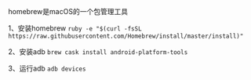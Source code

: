 homebrew是macOS的一个包管理工具

1、安装homebrew
`ruby -e "$(curl -fsSL https://raw.githubusercontent.com/Homebrew/install/master/install)"`

2、安装adb
`brew cask install android-platform-tools`

3、运行adb
`adb devices`
